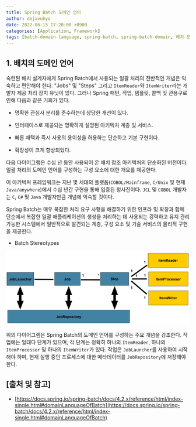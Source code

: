 ```yaml
---
title: Spring Batch 도메인 언어
author: dejavuhyo
date: 2022-06-15 17:20:00 +0900
categories: [Application, Framework]
tags: [batch-domain-language, spring-batch, spring-batch-domain, 배치-도메인-언어, 배치-도메인, 스프링-배치]
---
```


## 1. 배치의 도메인 언어
숙련된 배치 설계자에게 Spring Batch에서 사용되는 일괄 처리의 전반적인 개념은 익숙하고 편안해야 한다. "Jobs" 및 "Steps" 그리고 `ItemReader`와 `ItemWriter`라는 개발자 제공 처리 장치 유닛이 있다. 그러나 Spring 패턴, 작업, 템플릿, 콜백 및 관용구로 인해 다음과 같은 기회가 있다.

* 명확한 관심사 분리를 준수하는데 상당한 개선이 있다.

* 인터페이스로 제공되는 명확하게 설명된 아키텍처 계층 및 서비스.

* 빠른 채택과 즉시 사용의 용이성을 허용하는 단순하고 기본 구현이다.

* 확장성이 크게 향상되었다.

다음 다이어그램은 수십 년 동안 사용되어 온 배치 참조 아키텍처의 단순화된 버전이다. 일괄 처리의 도메인 언어를 구성하는 구성 요소에 대한 개요를 제공한다.

이 아키텍처 프레임워크는 지난 몇 세대의 플랫폼(`COBOL/Mainframe`, `C/Unix` 및 현재 `Java/anywhere`)에서 수십 년간 구현을 통해 입증된 청사진이다. `JCL` 및 `COBOL` 개발자는 `C`, `C#` 및 `Java` 개발자만큼 개념에 익숙할 것이다.

Spring Batch는 매우 복잡한 처리 요구 사항을 해결하기 위한 인프라 및 확장과 함께 단순에서 복잡한 일괄 애플리케이션의 생성을 처리하는 데 사용되는 강력하고 유지 관리 가능한 시스템에서 일반적으로 발견되는 계층, 구성 요소 및 기술 서비스의 물리적 구현을 제공한다.

* Batch Stereotypes

![spring-batch-reference-model](/assets/img/2022-06-15-spring-batch-domain-language/spring-batch-reference-model.png)

위의 다이어그램은 Spring Batch의 도메인 언어를 구성하는 주요 개념을 강조한다. 작업에는 일대다 단계가 있으며, 각 단계는 정확히 하나의 `ItemReader`, 하나의 `ItemProcessor` 및 하나의 `ItemWriter`가 있다. 작업은 `JobLauncher`를 사용하여 시작해야 하며, 현재 실행 중인 프로세스에 대한 메타데이터를 `JobRepository`에 저장해야 한다.

## [출처 및 참고]
* [https://docs.spring.io/spring-batch/docs/4.2.x/reference/html/index-single.html#domainLanguageOfBatch](https://docs.spring.io/spring-batch/docs/4.2.x/reference/html/index-single.html#domainLanguageOfBatch)
